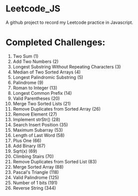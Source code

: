 # Leetcode_JS
A github project to record my Leetcode practice in Javascript.

# Completed Challenges:
1. Two Sum (1)
2. Add Two Numbers (2)
3. Longest Substring Without Repeating Characters (3)
4. Median of Two Sorted Arrays (4)
5. Longest Palindromic Substring (5)
9. Palindrome (9)
13. Roman to Integer (13)
14. Longest Common Prefix (14)
20. Valid Parentheses (20)
21. Merge Two Sorted Lists (21)
26. Remove Duplicates from Sorted Array (26)
27. Remove Element (27)
28. Implement strStr() (28)
35. Search Insert Position (35)
53. Maximum Subarray (53)
58. Length of Last Word (58)
66. Plus One (66)
67. Add Binary (67)
69. Sqrt(x) (69)
70. Climbing Stairs (70)
83. Remove Duplicates from Sorted List (83)
88. Merge Sorted Array (88)
118. Pascal's Triangle (118)
125. Valid Palindrome (125)
191. Number of 1 bits (191)
344. Reverse String (344)